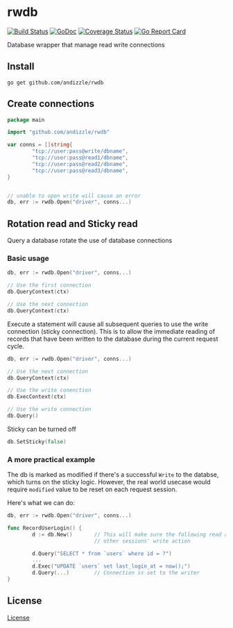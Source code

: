 # rwdb

[![Build Status](https://travis-ci.org/andizzle/rwdb.svg?branch=master)](https://travis-ci.org/andizzle/rwdb)
[![GoDoc](https://godoc.org/github.com/andizzle/rwdb?status.svg)](https://godoc.org/github.com/andizzle/rwdb)
[![Coverage Status](https://coveralls.io/repos/github/andizzle/rwdb/badge.svg?branch=master)](https://coveralls.io/github/andizzle/rwdb?branch=master)
[![Go Report Card](https://goreportcard.com/badge/github.com/andizzle/rwdb)](https://goreportcard.com/report/github.com/andizzle/rwdb)

Database wrapper that manage read write connections

## Install

```
go get github.com/andizzle/rwdb
```

## Create connections

```go
package main

import "github.com/andizzle/rwdb"

var conns = []string{
        "tcp://user:pass@write/dbname",
        "tcp://user:pass@read1/dbname",
        "tcp://user:pass@read2/dbname",
        "tcp://user:pass@read3/dbname",
}


// unable to open write will cause an error
db, err := rwdb.Open("driver", conns...)
```

## Rotation read and Sticky read

Query a database rotate the use of database connections

### Basic usage

```go
db, err := rwdb.Open("driver", conns...)

// Use the first connection
db.QueryContext(ctx)

// Use the next connection
db.QueryContext(ctx)
```

Execute a statement will cause all subsequent queries to use the write connection (sticky connection). This is to allow the 
immediate reading of records that have been written to the database during the current request cycle. 


```go
db, err := rwdb.Open("driver", conns...)

// Use the next connection
db.QueryContext(ctx)

// Use the write conenction
db.ExecContext(ctx)

// Use the write connection
db.Query()
```

Sticky can be turned off
```go
db.SetSticky(false)
```

### A more practical example

The db is marked as modified if there's a successful `Write` to the databse, which turns on the sticky logic. 
However, the real world usecase would require `modified` value to be reset on each request session.

Here's what we can do:

```go
db, err := rwdb.Open("driver", conns...)

func RecordUserLogin() {
        d := db.New()       // This will make sure the following read are not affected by 
                            // other sessions' write action

        d.Query("SELECT * from `users` where id = ?")
        ...
        d.Exec("UPDATE `users` set last_login_at = now();")
        d.Query(...)        // Connection is set to the writer
}
```

## License

[License](https://github.com/andizzle/rwdb/blob/master/LICENSE)
